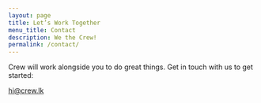 ```yaml
---
layout: page
title: Let’s Work Together
menu_title: Contact
description: We the Crew!
permalink: /contact/
---
```



Crew will work alongside you to do great things. Get in touch with us to get started:

hi@crew.lk